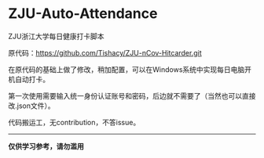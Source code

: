 # ZJU-Auto-Attendance
ZJU浙江大学每日健康打卡脚本

原代码：https://github.com/Tishacy/ZJU-nCov-Hitcarder.git

在原代码的基础上做了修改，稍加配置，可以在Windows系统中实现每日电脑开机自动打卡。

第一次使用需要输入统一身份认证账号和密码，后边就不需要了（当然也可以直接改.json文件）。

代码搬运工，无contribution，不答issue。

***
**仅供学习参考，请勿滥用**
